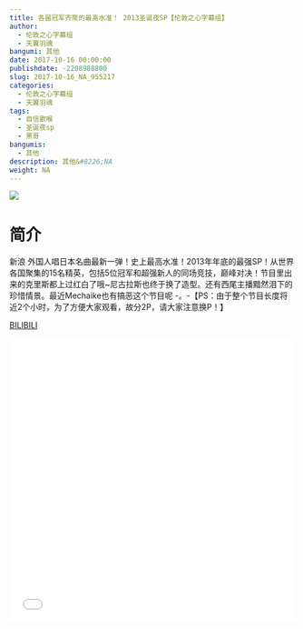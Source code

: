 ```yaml
---
title: 各届冠军齐聚的最高水准！ 2013圣诞夜SP【伦敦之心字幕组】
author: 
  - 伦敦之心字幕组
  - 天翼羽魂
bangumi: 其他
date: 2017-10-16 00:00:00
publishdate: -2208988800
slug: 2017-10-16_NA_955217
categories: 
  - 伦敦之心字幕组
  - 天翼羽魂
tags: 
  - 自信歌喉
  - 圣诞夜sp
  - 黑哥
bangumis: 
  - 其他
description: 其他&#8226;NA
weight: NA
---
```


![](https://i.imgur.com/CeR45dl.jpg)

# 简介  
新浪 外国人唱日本名曲最新一弹！史上最高水准！2013年年底的最强SP！从世界各国聚集的15名精英，包括5位冠军和超强新人的同场竞技，巅峰对决！节目里出来的克里斯都上过红白了哦~尼古拉斯也终于换了造型。还有西尾主播黯然泪下的珍惜情景。最近Mechaike也有搞恶这个节目呢 -。-【PS：由于整个节目长度将近2个小时，为了方便大家观看，故分2P，请大家注意换P！】

  [BILIBILI](https://www.bilibili.com/video/av955217/)


<div class="vcontainer">  <iframe class='video' src="//www.bilibili.com/blackboard/player.html?aid=955217" width="100%" height="500" frameborder="0" allowfullscreen="allowfullscreen"></iframe></div>

